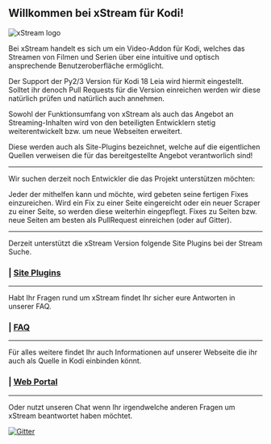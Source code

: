 
## Willkommen bei xStream für Kodi!

![xStream logo](https://raw.githubusercontent.com/streamxstream/xStream-FAQ/master/Logo%20FAQ.png)

Bei xStream handelt es sich um ein Video-Addon für Kodi, welches das Streamen von Filmen und Serien über eine intuitive und optisch ansprechende Benutzeroberfläche ermöglicht.

Der Support der Py2/3 Version für Kodi 18 Leia wird hiermit eingestellt. Solltet ihr denoch Pull Requests für die Version einreichen werden wir diese natürlich prüfen und natürlich auch annehmen.

Sowohl der Funktionsumfang von xStream als auch das Angebot an Streaming-Inhalten wird von den beteiligten Entwicklern stetig weiterentwickelt bzw. um neue Webseiten erweitert.

Diese werden auch als Site-Plugins bezeichnet, welche auf die eigentlichen Quellen verweisen die für das bereitgestellte Angebot verantworlich sind! 

***

Wir suchen derzeit noch Entwickler die das Projekt unterstützen möchten:

Jeder der mithelfen kann und möchte, wird gebeten seine fertigen Fixes einzureichen.
Wird ein Fix zu einer Seite eingereicht oder ein neuer Scraper zu einer Seite, so werden diese weiterhin eingepflegt.
Fixes zu Seiten bzw. neue Seiten am besten als PullRequest einreichen (oder auf Gitter).

***

Derzeit unterstützt die xStream Version folgende Site Plugins bei der Stream Suche.
### | [Site Plugins](https://github.com/streamxstream/xStream-FAQ/blob/master/xStream_Anleitung_FAQ.md#11-verf%C3%BCgbare-webseiten)

***

Habt Ihr Fragen rund um xStream findet Ihr sicher eure Antworten in unserer FAQ.
### | [FAQ](https://github.com/streamxstream/xStream-FAQ/blob/master/xStream_Anleitung_FAQ.md)

***

Für alles weitere findet Ihr auch Informationen auf unserer Webseite die ihr auch als Quelle in Kodi einbinden könnt.
### | [Web Portal](https://streamxstream.github.io/xStreamRepoWeb/)

***

Oder nutzt unseren Chat wenn Ihr irgendwelche anderen Fragen um xStream beantwortet haben möchtet.

[![Gitter](https://badges.gitter.im/streamxstream/community.svg)](https://gitter.im/streamxstream/community?utm_source=badge&utm_medium=badge&utm_campaign=pr-badge)
